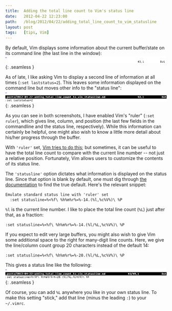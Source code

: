 ```yaml
---
title:  Adding the total line count to Vim's status line
date:   2012-04-22 12:23:00
path:   /blog/2012/04/22/adding_total_line_count_to_vim_statusline
layout: post
tags:   [tips, Vim]
---
```

By default, Vim displays some information about the current buffer/state on its command line (the
last line in the window):
![](/imgs/laststatus_1.png){: .seamless }

As of late, I like asking Vim to display a second line of information at all times (`:set
laststatus=2`). This leaves some information displayed on the command line but moves other info to
the "status line":
![](/imgs/laststatus_2.png){: .seamless }

As you can see in both screenshots, I have enabled Vim's "ruler" (`:set ruler`), which gives
line, column, and position (the last few fields in the commandline and the status line,
respectively). While this information can certainly be helpful, one might also wish to know a little
more detail about his/her progress through the buffer.

With `'ruler'` set, [Vim tries to do this][vim_ruler]; but sometimes, it can be useful to have the
total line count to compare with the current line number -- not just a relative position.
Fortunately, Vim allows users to customize the contents of its status line.

The `'statusline'` option dictates what information is displayed on the status line. Since that
option is blank by default, one must dig through [the documentation][vim_statusline] to find the
true default. Here's the relevant snippet:

    Emulate standard status line with 'ruler' set
      :set statusline=%<%f\ %h%m%r%=%-14.(%l,%c%V%)\ %P

`%l` is the current line number. I like to place the total line count (`%L`) just after that, as a
fraction:

    :set statusline=%<%f\ %h%m%r%=%-14.(%l/%L,%c%V%)\ %P

If you expect to edit very large buffers, you might also wish to give Vim some additional space to
the right for many-digit line counts. Here, we give the line/column count group 20 characters
instead of the default 14:

    :set statusline=%<%f\ %h%m%r%=%-20.(%l/%L,%c%V%)\ %P

This gives a status line like the following:
![](/imgs/laststatus_custom.png){: .seamless }

Of course, you can add `%L` anywhere you like in your own status line. To make this setting "stick,"
add that line (minus the leading `:`) to your `~/.vimrc`.

[vim_ruler]:      https://vimhelp.appspot.com/options.txt.html#%27ruler%27
[vim_statusline]: https://vimhelp.appspot.com/options.txt.html#%27statusline%27
